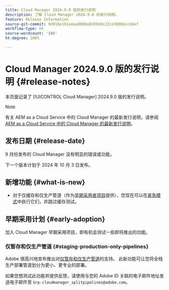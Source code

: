 ```yaml
---
title: Cloud Manager 2024.9.0 版的发行说明
description: 了解 Cloud Manager 2024.9.0 的发行说明。
feature: Release Information
source-git-commit: 9d910e1b1a4aad000a8389ddc22ce380bbccd4ef
workflow-type: ht
source-wordcount: '184'
ht-degree: 100%

---
```


# Cloud Manager 2024.9.0 版的发行说明 {#release-notes}

本页面记录了 [!UICONTROL Cloud Manager] 2024.9.0 版的发行说明。

>[!NOTE]
>
>有关 AEM as a Cloud Service 中的 Cloud Manager 的最新发行说明，请参阅 [AEM as a Cloud Service 中的 Cloud Manager 的最新发行说明](https://experienceleague.adobe.com/zh-hans/docs/experience-manager-cloud-service/content/release-notes/cloud-manager/current)。

## 发布日期 {#release-date}

9 月份发布的 Cloud Manager 没有明显的错误或功能。

下一个版本计划于 2024 年 10 月 3 日发布。


## 新增功能 {#what-is-new}

* 对于仅缓存和仅生产管道（作为[早期采用者项目](#staging-production-only-pipelines)提供），您现在可以在[紧急模式](/help/using/stage-prod-only.md#emergency-mode)中执行它们，并跳过缓存测试。

## 早期采用计划 {#early-adoption}

加入 Cloud Manager 早期采用项目，即有机会测试一些即将推出的功能。


### 仅暂存和仅生产管道 {#staging-production-only-pipelines}

Adobe 很高兴地宣布推出对[仅暂存和仅生产管道](/help/using/stage-prod-only.md)的支持。 此新功能可让您将全栈生产部署管道划分为更小、更专业的部署。

如果您想测试此功能并提供反馈，请使用与您的 Adobe ID 关联的电子邮件地址发送电子邮件至 `Grp-cloudmanager_splitpipelines@adobe.com`。

<!-- ## Bug fixes

* text

## Known Issues {#known-issues}

{{content-copy-known-issues}} LEAVE IN??? -->
